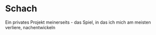 # Schach
Ein privates Projekt meinerseits - das Spiel, in das ich mich am meisten verliere, nachentwickeln
